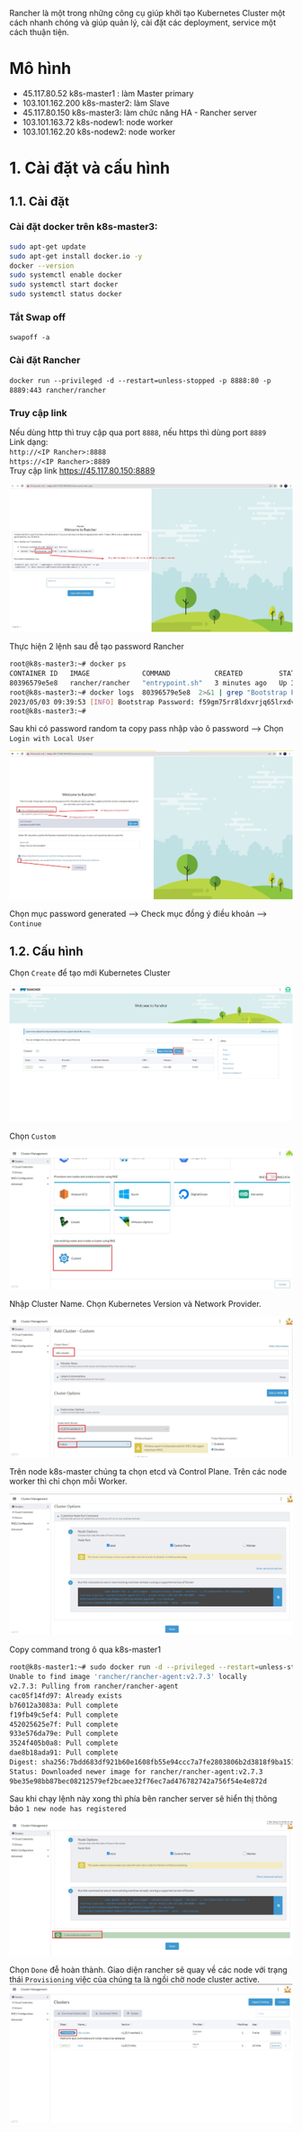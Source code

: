 
Rancher là một trong những công cụ giúp khởi tạo Kubernetes Cluster một cách nhanh chóng và giúp quản lý, cài đặt các deployment, service một cách thuận tiện.  
# Mô hình
- 45.117.80.52 k8s-master1 : làm Master primary
- 103.101.162.200 k8s-master2: làm Slave
- 45.117.80.150 k8s-master3: làm chức năng HA - Rancher server
- 103.101.163.72 k8s-nodew1: node worker
- 103.101.162.20 k8s-nodew2: node worker  
# 1. Cài đặt và cấu hình
## 1.1. Cài đặt 
### Cài đặt docker trên k8s-master3:  
```sh
sudo apt-get update
sudo apt-get install docker.io -y
docker --version
sudo systemctl enable docker
sudo systemctl start docker
sudo systemctl status docker
```
### Tắt Swap off
`swapoff -a`
### Cài đặt Rancher
`docker run --privileged -d --restart=unless-stopped -p 8888:80 -p 8889:443 rancher/rancher` 
### Truy cập link
Nếu dùng http thì truy cập qua port `8888`, nếu https thì dùng port `8889`  
Link dạng:  
`http://<IP Rancher>:8888`  
`https://<IP Rancher>:8889`  
Truy cập link https://45.117.80.150:8889   

<img src="/images/rancher1.jpg">  

Thực hiện 2 lệnh sau đễ tạo password Rancher  
```sh
root@k8s-master3:~# docker ps
CONTAINER ID   IMAGE             COMMAND           CREATED         STATUS         PORTS                                         NAMES
80396579e5e8   rancher/rancher   "entrypoint.sh"   3 minutes ago   Up 3 minutes   0.0.0.0:8888->80/tcp, 0.0.0.0:8889->443/tcp   modest_bassi
root@k8s-master3:~# docker logs  80396579e5e8  2>&1 | grep "Bootstrap Password:"
2023/05/03 09:39:53 [INFO] Bootstrap Password: f59gm75rr8ldxvrjq65lrxdvmshmwvlfwcr2hxbtsnbfds6nt2dbhmb
root@k8s-master3:~#
```  
Sau khi có password random ta copy pass nhập vào ô password --> Chọn `Login with Local User`  

<img src="/images/rancher2.jpg"> 

Chọn mục password generated --> Check mục đồng ý điều khoản --> `Continue`  

## 1.2. Cấu hình
Chọn `Create` để tạo mới Kubernetes Cluster 

<img src="/images/rancher3.jpg">

Chọn `Custom`  

<img src="/images/rancher4.jpg">  

Nhập Cluster Name. Chọn Kubernetes Version và Network Provider.  

<img src="/images/rancher5.jpg">  

Trên node k8s-master chúng ta chọn etcd và Control Plane. Trên các node worker thì chỉ chọn mỗi Worker.  

<img src="/images/rancher6.jpg">  

Copy command trong ô qua k8s-master1  
```sh
root@k8s-master1:~# sudo docker run -d --privileged --restart=unless-stopped --net=host -v /etc/kubernetes:/etc/kubernetes -v /var/run:/var/run  rancher/rancher-agent:v2.7.3 --server https://45.117.80.150:8889 --token 852bftwkvb79txtk697s8dq476kmncvtj67fcgsb647kdcjwgv6v8t --ca-checksum 271c6334ec23d96e50708d07c8408abff57116be0d19aaae09ca90823f043f93 --etcd --controlplane
Unable to find image 'rancher/rancher-agent:v2.7.3' locally
v2.7.3: Pulling from rancher/rancher-agent
cac05f14fd97: Already exists
b76012a3083a: Pull complete
f19fb49c5ef4: Pull complete
452025625e7f: Pull complete
933e576da79e: Pull complete
3524f405b0a8: Pull complete
dae8b18ada91: Pull complete
Digest: sha256:7bdd683df921b60e1608fb55e94ccc7a7fe2803806b2d3818f9ba1515f0bc3db
Status: Downloaded newer image for rancher/rancher-agent:v2.7.3
9be35e98bb87bec08212579ef2bcaee32f76ec7ad476782742a756f54e4e872d
```
Sau khi chạy lệnh này xong thì phía bên rancher server sẽ hiển thị thông báo `1 new node has registered`  

<img src="/images/rancher7.jpg">  

Chọn `Done` đễ hoàn thành. Giao diện rancher sẽ quay về các node với trạng thái `Provisioning` việc của chúng ta là ngồi chờ node cluster active.
<img src="/images/rancher8.jpg">  

